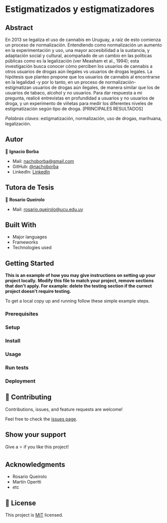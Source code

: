 
# Estigmatizados y estigmatizadores

## Abstract

En 2013 se legaliza el uso de cannabis en Uruguay, a raíz de esto comienza un proceso de normalización. Entendiendo como normalización un aumento en la experimentación y uso, una mayor accesibilidad a la sustancia, y adaptación social y cultural, acompañado de un cambio en las políticas públicas como es la legalización (ver Measham et al., 1994); esta investigación busca conocer cómo perciben los usuarios de cannabis a otros usuarios de drogas aún ilegales vs usuarios de drogas legales. La hipótesis que planteo propone que los usuarios de cannabis al encontrarse en la legalidad -y por lo tanto, en un proceso de normalización- estigmatizan usuarios de drogas aún ilegales, de manera similar que los de usuarios de tabaco, alcohol y no usuarios. Para dar respuesta a mí pregunta, realicé entrevistas en profundidad a usuarios y no usuarios de droga, y un experimento de viñetas para medir los diferentes niveles de estigmatización según tipo de droga. [PRINCIPALES RESULTADOS]

*Palabras claves*: estigmatización, normalización, uso de drogas, marihuana, legalización.

## Autor

👤 **Ignacio Borba**

- Mail: [nachoborba@gmail.com](nachoborba@gmail.com)
- GitHub: [@nachoborba](https://github.com/nachoborba)
- LinkedIn: [LinkedIn](https://www.linkedin.com/in/ignacio-borba-18250b170/)

## Tutora de Tesis

👤 **Rosario Queirolo**

- Mail: [rosario.queirolo@ucu.edu.uy](rosario.queirolo@ucu.edu.uy)

## Built With

- Major languages
- Frameworks
- Technologies used

## Getting Started

**This is an example of how you may give instructions on setting up your project locally.**
**Modify this file to match your project, remove sections that don't apply. For example: delete the testing section if the currect project doesn't require testing.**


To get a local copy up and running follow these simple example steps.

### Prerequisites

### Setup

### Install

### Usage

### Run tests

### Deployment

## 🤝 Contributing

Contributions, issues, and feature requests are welcome!

Feel free to check the [issues page](../../issues/).

## Show your support

Give a ⭐️ if you like this project!

## Acknowledgments

- Rosario Queirolo
- Martín Opertti
- etc

## 📝 License

This project is [MIT](./MIT.md) licensed.
